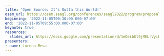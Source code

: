 ```yaml
---
title: 'Open Source: It’s Outta this World!'
osem_url: https://osem.seagl.org/conferences/seagl2022/program/proposals/922
beginning: '2022-11-05T09:30:00.000-07:00'
end: '2022-11-05T09:55:00.000-07:00'
keynote: true
resources:
  slides_url: https://docs.google.com/presentation/d/1eOeibUl9jMELrVyiEcDBVGifmW_KUZF72KQqZxiD9Wo/edit?usp=sharing
presenters:
- name: Lorena Mesa
---
```

